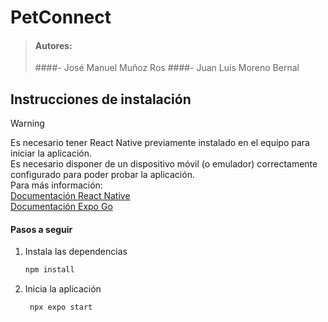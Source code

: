 # PetConnect
>#### Autores:
>####- José Manuel Muñoz Ros
>####- Juan Luis Moreno Bernal

## Instrucciones de instalación
>[!Warning]
>Es necesario tener React Native previamente instalado en el equipo para iniciar la aplicación.  
>Es necesario disponer de un dispositivo móvil (o emulador) correctamente configurado para poder probar la aplicación.  
>Para más información:  
>[Documentación React Native](https://reactnative.dev/docs/set-up-your-environment)  
>[Documentación Expo Go](https://docs.expo.dev/get-started/set-up-your-environment)  

#### Pasos a seguir

1. Instala las dependencias

   ```bash
   npm install
   ```

2. Inicia la aplicación

   ```bash
    npx expo start
   ```
